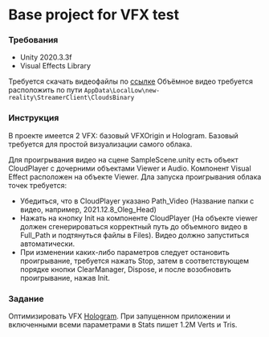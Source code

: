 # Base project for VFX test

### Требования
- Unity 2020.3.3f
- Visual Effects Library

Требуется скачать видеофайлы по [ссылке](https://disk.yandex.ru/d/4Q3hKF_T7hVGNw)
Объёмное видео требуется расположить по пути
`AppData\LocalLow\new-reality\StreamerClient\CloudsBinary`

### Инструкция
В проекте имеется 2 VFX: базовый VFXOrigin и Hologram.
Базовый требуется для простой визуализации самого облака.

Для проигрывания видео на сцене SampleScene.unity есть объект CloudPlayer с дочерними объектами Viewer и Audio. Компонент Visual Effect расположен на объекте Viewer.
Дла запуска проигрывания облака точек требуется:
- Убедиться, что в CloudPlayer указано Path_Video (Название папки с видео, например, 2021.12.8_Oleg_Head)
- Нажать на кнопку Init на компоненте CloudPlayer (На объекте viewer должен сгенерироваться корректный путь до объемного видео в Full_Path и подтянуться файлы в Files). Видео должно запуститься автоматически.
- При изменении каких-либо параметров следует остановить проигрывание, требуется нажать Stop, затем в соответствующем порядке кнопки ClearManager, Dispose, и после возобновить проигрывание, нажав Init.


### Задание 
Оптимизировать VFX [Hologram](https://github.com/New-Reality-LLC/base-vfx/blob/main/Assets/Viewer/VFX/Hologram.vfx).
При запущенном приложении и включенными всеми параметрами в Stats пишет 1.2M Verts и Tris.

